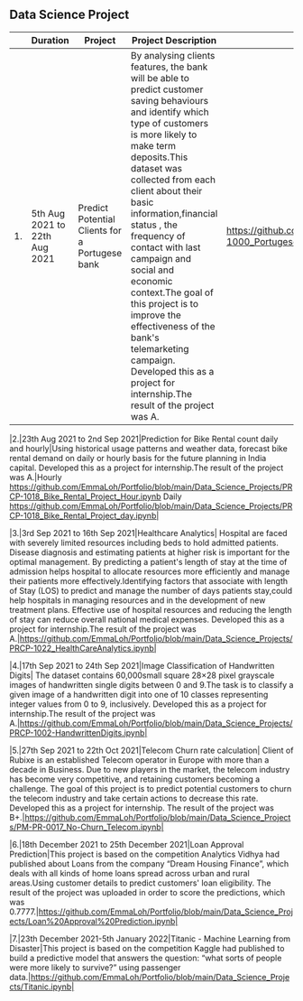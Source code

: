 
## Data Science Project

| |Duration|Project|Project Description|Project Link|
|-|--------|-------|-------------------|------------|
|1.|5th Aug 2021 to 22th Aug 2021|Predict Potential Clients for a Portugese bank|By analysing clients features, the bank will be able to predict customer saving behaviours and identify which type of customers is more likely to make term deposits.This dataset was collected from each client about their basic information,financial status , the frequency of contact with last campaign and social and economic context.The goal of this project is to improve the effectiveness of the bank's telemarketing campaign. Developed this as a project for internship.The result of the project was A.|https://github.com/EmmaLoh/Portfolio/blob/main/Data_Science_Projects/PRCP-1000_Portugese_Bank_Marketing_Project.ipynb|

|2.|23th Aug 2021 to 2nd Sep 2021|Prediction for Bike Rental count daily and hourly|Using historical usage patterns and weather data, forecast bike rental demand on daily or hourly basis for the future planning in India capital. Developed this as a project for internship.The result of the project was A.|Hourly https://github.com/EmmaLoh/Portfolio/blob/main/Data_Science_Projects/PRCP-1018_Bike_Rental_Project_Hour.ipynb  Daily https://github.com/EmmaLoh/Portfolio/blob/main/Data_Science_Projects/PRCP-1018_Bike_Rental_Project_day.ipynb|

|3.|3rd Sep 2021 to 16th Sep 2021|Healthcare Analytics| Hospital are faced with severely limited resources including beds to hold admitted patients. Disease diagnosis and estimating patients at higher risk is important for the optimal management. By predicting a patient's length of stay at the time of admission helps hospital to allocate resources more efficiently and manage their patients more effectively.Identifying factors that associate with length of Stay (LOS) to predict and manage the number of days patients stay,could help hospitals in managing resources and in the development of new treatment plans. Effective use of hospital resources and reducing the length of stay can reduce overall national medical expenses. Developed this as a project for internship.The result of the project was A.|https://github.com/EmmaLoh/Portfolio/blob/main/Data_Science_Projects/PRCP-1022_HealthCareAnalytics.ipynb|

|4.|17th Sep 2021 to 24th Sep 2021|Image Classification of Handwritten Digits| The dataset contains 60,000small square 28×28 pixel grayscale images of handwritten single digits between 0 and 9.The task is to classify a given image of a handwritten digit into one of 10 classes representing integer values from 0 to 9, inclusively. Developed this as a project for internship.The result of the project was A.|https://github.com/EmmaLoh/Portfolio/blob/main/Data_Science_Projects/PRCP-1002-HandwrittenDigits.ipynb|

|5.|27th Sep 2021 to 22th Oct 2021|Telecom Churn rate calculation| Client of Rubixe is an established Telecom operator in Europe with more than a decade in Business. Due to new players in the market, the telecom industry has become very competitive, and retaining customers becoming a challenge. The goal of this project is to predict potential customers to churn the telecom industry and take certain actions to decrease this rate. Developed this as a project for internship. The result of the project was B+.|https://github.com/EmmaLoh/Portfolio/blob/main/Data_Science_Projects/PM-PR-0017_No-Churn_Telecom.ipynb|

|6.|18th December 2021 to 25th December 2021|Loan Approval Prediction|This project is based on the competition Analytics Vidhya had published about Loans from the company “Dream Housing Finance”, which deals with all kinds of home loans spread across urban and rural areas.Using customer details to predict customers' loan eligibility. The result of the project was uploaded in order to score the predictions, which was 0.7777.|https://github.com/EmmaLoh/Portfolio/blob/main/Data_Science_Projects/Loan%20Approval%20Prediction.ipynb|

|7.|23th December 2021-5th January 2022|Titanic - Machine Learning from Disaster|This project is based on the competition Kaggle had published to build a predictive model that answers the question: “what sorts of people were more likely to survive?” using passenger data.|https://github.com/EmmaLoh/Portfolio/blob/main/Data_Science_Projects/Titanic.ipynb|

